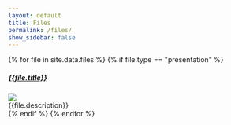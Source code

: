 ```yaml
---
layout: default
title: Files
permalink: /files/
show_sidebar: false
---
```



<div class="card-columns">
{% for file in site.data.files %}
{% if file.type == "presentation" %}
    <div class="card">
    <h5 class="card-title"> <a href="/files/presentations/{{ file.file }}" target="_blank" >{{file.title}}</a> </h5>
      <img class="card-img-top" src="/files/presentations/thumbnails/{{ file.thumbnail }}"/>
      <div class="card-body">
        <div class="card-text">
          {{file.description}}
        </div>
      </div>
    </div>
{% endif %}
{% endfor %}
</div>